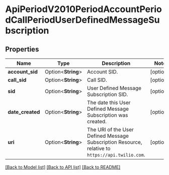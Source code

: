 # ApiPeriodV2010PeriodAccountPeriodCallPeriodUserDefinedMessageSubscription

## Properties

Name | Type | Description | Notes
------------ | ------------- | ------------- | -------------
**account_sid** | Option<**String**> | Account SID. | [optional]
**call_sid** | Option<**String**> | Call SID. | [optional]
**sid** | Option<**String**> | User Defined Message Subscription SID. | [optional]
**date_created** | Option<**String**> | The date this User Defined Message Subscription was created. | [optional]
**uri** | Option<**String**> | The URI of the User Defined Message Subscription Resource, relative to `https://api.twilio.com`. | [optional]

[[Back to Model list]](../README.md#documentation-for-models) [[Back to API list]](../README.md#documentation-for-api-endpoints) [[Back to README]](../README.md)


